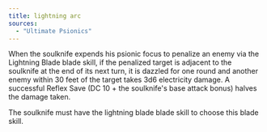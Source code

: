 ```yaml
---
title: lightning arc
sources:
  - "Ultimate Psionics"
---
```


When the soulknife expends his psionic focus to penalize an enemy via the Lightning Blade blade skill, if the penalized target is adjacent to the soulknife at the end of its next turn, it is dazzled for one round and another enemy within 30 feet of the target takes 3d6 electricity damage. A successful Reflex Save (DC 10 + the soulknife's base attack bonus) halves the damage taken.

The soulknife must have the lightning blade blade skill to choose this blade skill.

